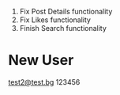 1. Fix Post Details functionality
2. Fix Likes functionality
3. Finish Search functionality

# New User

test2@test.bg
123456

